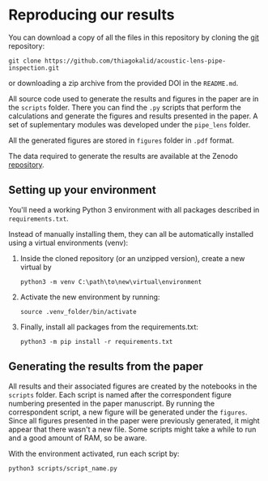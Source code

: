 # Reproducing our results

You can download a copy of all the files in this repository by cloning the
[git](https://git-scm.com/) repository:

```
git clone https://github.com/thiagokalid/acoustic-lens-pipe-inspection.git
```

or downloading a zip archive from the provided DOI in the `README.md`.

All source code used to generate the results and figures in the paper are in
the `scripts` folder. There you can find the `.py` scripts that perform the calculations and generate the
figures and results presented in the paper. A set of suplementary modules was developed under the `pipe_lens` folder. 

All the generated figures are stored in `figures` folder in `.pdf` format.

The data required to generate the results are available at the Zenodo [repository](https://doi.org/10.5281/zenodo.15115255).

## Setting up your environment

You'll need a working Python 3 environment with all packages described in `requirements.txt`.

Instead of manually installing them, they can all be automatically installed
using a virtual environments (venv):

1. Inside the cloned repository (or an unzipped version), create a new virtual by
   ```
   python3 -m venv C:\path\to\new\virtual\environment
   ```
   
1. Activate the new environment by running:
    ```
   source .venv_folder/bin/activate
   ```

1. Finally, install all packages from the requirements.txt:
   ```
   python3 -m pip install -r requirements.txt
   ```


## Generating the results from the paper

All results and their associated figures are created by the notebooks in the
`scripts` folder. Each script is named after the correspondent figure numbering presented in the
paper manuscript. By running the correspondent script, a new figure will be generated under the `figures`. Since all 
figures presented in the paper were previously generated, it might appear that there wasn't a new file. Some scripts
might take a while to run and a good amount of RAM, so be aware.

With the environment activated, run each script by:

```
python3 scripts/script_name.py
```